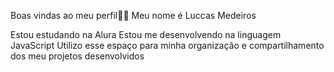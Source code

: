 Boas vindas ao meu perfil💚💚
Meu nome é Luccas Medeiros

Estou estudando na Alura
Estou me desenvolvendo na linguagem JavaScript
Utilizo esse espaço para minha organização e compartilhamento dos meu projetos desenvolvidos
